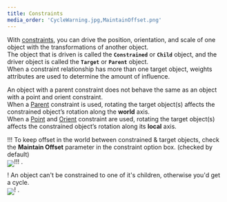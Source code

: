 ```yaml
---
title: Constraints
media_order: 'CycleWarning.jpg,MaintainOffset.png'
---
```


With [constraints](https://help.autodesk.com/view/MAYAUL/2020/ENU/?guid=GUID-FA047B7D-41AD-4643-9D10-BB1F3B397B4D), you can drive the position, orientation, and scale of one object with the transformations of another object.  
The object that is driven is called the **`Constrained`** or **`Child`** object, and the driver object is called the **`Target`** or **`Parent`** object.  
When a constraint relationship has more than one target object, weights attributes are used to determine the amount of influence.  

An object with a parent constraint does not behave the same as an object with a point and orient constraint.  
When a [Parent](https://help.autodesk.com/view/MAYAUL/2020/ENU/?guid=GUID-29785337-D109-48C5-AFC4-8A7A1D0C246F) constraint is used, rotating the target object(s) affects the constrained object’s rotation along the **world** axis.  
When a [Point](https://help.autodesk.com/view/MAYAUL/2020/ENU/?guid=GUID-79F8E9DC-72B9-4465-8D77-8A69F61D313A) and [Orient](https://help.autodesk.com/view/MAYAUL/2020/ENU/?guid=GUID-ABED0435-54C5-44BE-9E1B-9A2975133695) constraint are used, rotating the target object(s) affects the constrained object’s rotation along its **local** axis.  

!!! To keep offset in the world between constrained & target objects, check the **Maintain Offset** parameter in the constraint option box. (checked by default)  
!!! .<img src="https://www.mindsbreaker.com/rigging/user/pages/01.home/04.constraints/MaintainOffset.png" style="float:left;margin:5px 0px">

! An object can't be constrained to one of it's children, otherwise you'd get a cycle.  
! .<img src="https://www.mindsbreaker.com/rigging/user/pages/01.home/04.constraints/CycleWarning.jpg" style="float:left;margin:5px 0px">